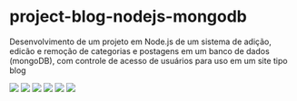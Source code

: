 # project-blog-nodejs-mongodb
Desenvolvimento de um projeto em Node.js de um sistema de adição, edicão e remoção de categorias e postagens em um banco de dados (mongoDB), com controle de acesso de usuários para uso em um site tipo blog


<img src="https://img.shields.io/badge/Node.js-43853D?style=for-the-badge&logo=node.js&logoColor=white" /> <img src="https://img.shields.io/badge/MongoDB-4EA94B?style=for-the-badge&logo=mongodb&logoColor=white" /> <img src="https://img.shields.io/badge/express-%5E4.17.3-orange" /> <img src="https://img.shields.io/badge/mongoose-%5E6.2.4-green" /> <img src="https://img.shields.io/badge/handlebars-%5E4.7.7-orange" /> <img src="https://img.shields.io/badge/body--parser-%5E1.19.2-lightgrey" />
